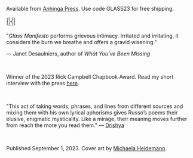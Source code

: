 A﻿vailable from [Anhinga Press](https://www.anhingapress.org/poetry/glass-manifesto-by-will-russo?category=Chapbooks). Use code GLASS23 for free shipping.

![](https://github.com/babbins/willrusso/blob/f95dc6bc8f9d548287fa65fabacb4bb51e44e119/public/images/GM-symbol-small.png)

"*Glass Manifesto* performs grievous intimacy. Irritated and irritating, it considers the burn we breathe and offers a gravid wisening."

— Janet Desaulniers, author of *What You've Been Missing*

<br/>

W﻿inner of the 2023 Rick Campbell Chapbook Award. Read my short interview with the press [here](https://www.instagram.com/p/CxYZ3QsLH2h/?img_index=1).

<br/>

"This act of taking words, phrases, and lines from different sources and mixing them with his own lyrical aphorisms gives Russo’s poems their elusive, enigmatic mysticality. Like a mirage, their meaning moves further from reach the more you read them." — [Drishya](https://phillychapbookreview.org/resistance-and-resignation-in-will-russos-glass-manifesto/)

<br/>

Published September 1, 2023. C﻿over art by [Michaela Heidemann](https://www.instagram.com/feverfew_art/).

